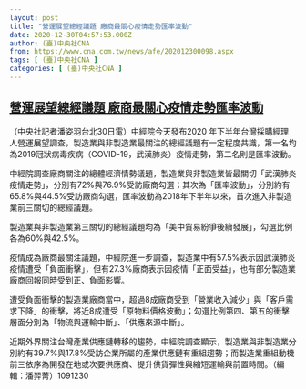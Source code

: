 ```yaml
---
layout: post
title: "營運展望總經議題 廠商最關心疫情走勢匯率波動"
date: 2020-12-30T04:57:53.000Z
author: (臺)中央社CNA
from: https://www.cna.com.tw/news/afe/202012300098.aspx
tags: [ (臺)中央社CNA ]
categories: [ (臺)中央社CNA ]
---
```

<!--1609304273000-->
[營運展望總經議題 廠商最關心疫情走勢匯率波動](https://www.cna.com.tw/news/afe/202012300098.aspx)
------

<div>
<div></div><div class="paragraph"><p>（中央社記者潘姿羽台北30日電）中經院今天發布2020 年下半年台灣採購經理人營運展望調查，製造業與非製造業最關注的總經議題有一定程度共識，第一名均為2019冠狀病毒疾病（COVID-19，武漢肺炎）疫情走勢，第二名則是匯率波動。</p><p>中經院調查廠商關注的總體經濟情勢議題，製造業與非製造業皆最關切「武漢肺炎疫情走勢」，分別有72%與76.9%受訪廠商勾選；其次為「匯率波動」，分別約有65.8%與44.5%受訪廠商勾選，匯率波動為2018年下半年以來，首次進入非製造業前三關切的總經議題。</p><p>製造業與非製造業第三關切的總經議題均為「美中貿易紛爭後續發展」，勾選比例各為60%與42.5%。</p><p>疫情成為廠商最關注議題，中經院進一步調查，製造業中有57.5%表示因武漢肺炎疫情遭受「負面衝擊」，但有27.3%廠商表示因疫情「正面受益」，也有部分製造業廠商回報同時受到正、負面影響。</p><p>遭受負面衝擊的製造業廠商當中，超過8成廠商受到「營業收入減少」與「客戶需求下降」的衝擊，將近8成遭受「原物料價格波動」；勾選比例第四、第五的衝擊層面分別為「物流與運輸中斷」、「供應來源中斷」。</p><p>近期外界關注台灣產業供應鏈轉移的趨勢，中經院調查顯示，製造業與非製造業分別約有39.7%與17.8%受訪企業所屬的產業供應鏈有重組趨勢；而製造業重組動機前三依序為開發在地或次要供應商、提升供貨彈性與縮短運輸與前置時間。（編輯：潘羿菁）1091230</p></div>
</div>
